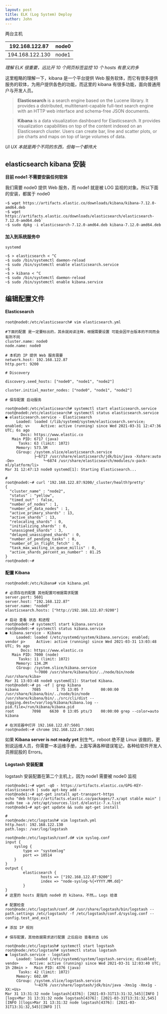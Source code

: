 ```yaml
---
layout: post
title: ELK (Log System) Deploy
author: John
---
```


两台主机

192.168.122.87  | node0 |
----------------|-------|
194.168.122.130 | node1 |

*理解 ELK 很重要，远比开 10 个网页标签监控 10 个 hosts 有意义的多*

这里粗略的理解一下，kibana 是一个平台提供 Web 服务软体，而它有很多提供服务的软体，为用户提供各色的功能，而这里的 kibana 有很多功能，面向普通用户与开发人员。

> **Elasticsearch** is a search engine based on the Lucene library. It provides a distributed, multitenant-capable full-text search engine with an HTTP web interface and schema-free JSON documents. 

> **Kibana** is a data visualization dashboard for Elasticsearch. It provides visualization capabilities on top of the content indexed on an Elasticsearch cluster. Users can create bar, line and scatter plots, or pie charts and maps on top of large volumes of data.

*UI UX 本就是两个不同的东西，但每一个都伟大*

## elasticsearch kibana 安装

**目前 node1 不需要安装任何软体**

我们需要 node0 提供 Web 服务，而 node1 就是被 LOG 监视的对象。所以下面的安装，都属于 node0

```
~$ wget https://artifacts.elastic.co/downloads/kibana/kibana-7.12.0-amd64.deb
~$ wget https://artifacts.elastic.co/downloads/elasticsearch/elasticsearch-7.12.0-amd64.deb`
~$ sudo dpkg -i elasticsearch-7.12.0-amd64.deb kibana-7.12.0-amd64.deb
```

#### 加入到系统服务中

`systemd`

```
~$ > elasticsearch < ^C
~$ sudo /bin/systemctl daemon-reload
~$ sudo /bin/systemctl enable elasticsearch.service
~$
~$ > kibana < ^C
~$ sudo /bin/systemctl daemon-reload
~$ sudo /bin/systemctl enable kibana.service
```

## 编辑配置文件

#### Elasticsearch

```
root@node0:/etc/elasticsearch# vim elasticsearch.yml

#下面的配置 是一定要标出的，其余就阅读注释，根据需要设置 可能会因平台版本的不同而会有所不同
cluster.name: node0
node.name: node0

# 本机的 IP 提供 Web 服务需要
network.host: 192.168.122.87
http.port: 9200

# Discovery

discovery.seed_hosts: ["node0", "node1", "node2"]

cluster.initial_master_nodes: ["node0", "node1", "node2"]

# 保存配置 启动服务

root@node0:/etc/elasticsearch# systemctl start elasticsearch.service
root@node0:/etc/elasticsearch# systemctl status elasticsearch.service
● elasticsearch.service - Elasticsearch
     Loaded: loaded (/lib/systemd/system/elasticsearch.service; enabled; v>     Active: active (running) since Wed 2021-03-31 12:47:36 UTC; 6s ago
       Docs: https://www.elastic.co
   Main PID: 6717 (java)
      Tasks: 63 (limit: 1072)
     Memory: 573.5M
     CGroup: /system.slice/elasticsearch.service
             ├─6717 /usr/share/elasticsearch/jdk/bin/java -Xshare:auto -De>             └─6874 /usr/share/elasticsearch/modules/x-pack-ml/platform/li>
Mar 31 12:47:13 node0 systemd[1]: Starting Elasticsearch...

#
root@node0:~# curl '192.168.122.87:9200/_cluster/health?pretty'
{
  "cluster_name" : "node2",
  "status" : "yellow",
  "timed_out" : false,
  "number_of_nodes" : 1,
  "number_of_data_nodes" : 1,
  "active_primary_shards" : 13,
  "active_shards" : 13,
  "relocating_shards" : 0,
  "initializing_shards" : 0,
  "unassigned_shards" : 3,
  "delayed_unassigned_shards" : 0,
  "number_of_pending_tasks" : 0,
  "number_of_in_flight_fetch" : 0,
  "task_max_waiting_in_queue_millis" : 0,
  "active_shards_percent_as_number" : 81.25
}
root@node0:~#
```

#### 配置 Kibana

```
root@node0:/etc/kibana# vim kibana.yml

# 必须存在的配置 其他配置可根据需求配置
server.port: 5601
server.host: "192.168.122.87"
server.name: "node0"
elasticsearch.hosts: ["http://192.168.122.87:9200"]

# 启动 查看 状态 和进程
root@node0:~# systemctl start kibana.service
root@node0:~# systemctl status kibana.service
● kibana.service - Kibana
     Loaded: loaded (/etc/systemd/system/kibana.service; enabled; vendor p>     Active: active (running) since Wed 2021-03-31 13:03:48 UTC; 9s ago
       Docs: https://www.elastic.co
   Main PID: 7000 (node)
      Tasks: 11 (limit: 1072)
     Memory: 134.2M
     CGroup: /system.slice/kibana.service
             └─7000 /usr/share/kibana/bin/../node/bin/node /usr/share/kiba>
Mar 31 13:03:48 node0 systemd[1]: Started Kibana.
root@node0:~# ps -ef | grep kibana
kibana      7085       1 75 13:05 ?        00:00:00 /usr/share/kibana/bin/../node/bin/node /usr/share/kibana/bin/../src/cli/dist --logging.dest=/var/log/kibana/kibana.log --pid.file=/run/kibana/kibana.pid
root        7098    6630  0 13:05 pts/3    00:00:00 grep --color=auto kibana
```
```
# 在浏览器中打开 192.168.122.87:5601
root@node0:~# chrome 192.168.122.87:5601
```

如果 **Kibana server is not ready yet** 别生气，reboot 绝不是 Linux 该做的，更别说运维人员，你需要一本运维手册，上面写满各种错误笔记，各种给软件开发人员擦屁股的 Errors。

[]()

#### Logstash 安装配置

logstash 安装配置在第二个主机上，因为 node1 需要被 node0 监视

```
root@node1:~# wget -qO - https://artifacts.elastic.co/GPG-KEY-elasticsearch | sudo apt-key add -
root@node1:~# apt-get install apt-transport-https
echo "deb https://artifacts.elastic.co/packages/7.x/apt stable main" | sudo tee -a /etc/apt/sources.list.d/elastic-7.x.list
root@node1~# apt-get update && sudo apt-get install 

#
root@node:/etc/logstash# vim logstash.yml
http.host: 192.168.122.130
path.logs: /var/log/logstash

root@node:/etc/logstash/conf.d# vim syslog.conf
input {
    syslog {
        type => "systemlog"
        port => 10514
    }
}
output {
        elasticsearch {
                hosts => ["192.168.122.87:9200"]
                index => "node-syslog-%{+YYYY.MM.dd}"
        }
}
# 这里的 hosts 是指向 node0 的 kibana，不然。。Logs 给谁

# 配置检查
root@node:/etc/logstash/conf.d# /usr/share/logstash/bin/logstash --path.settings /etc/logstash/ -f /etc/logstash/conf.d/syslog.conf --config.test_and_exit

# 添加 IP 规则

# 保存配置，其他依据需求进行配置 之后启动 查看状态 LOG

root@node:/etc/logstash# systemctl start logstash
root@node:/etc/logstash# systemctl status logstash
● logstash.service - logstash
     Loaded: loaded (/etc/systemd/system/logstash.service; disabled; vendo>     Active: active (running) since Wed 2021-03-31 12:03:40 UTC; 1h 28min >   Main PID: 4376 (java)
      Tasks: 42 (limit: 1072)
     Memory: 602.6M
     CGroup: /system.slice/logstash.service
             └─4376 /usr/share/logstash/jdk/bin/java -Xms1g -Xmx1g -XX:+Us>
Mar 31 13:31:32 node logstash[4376]: [2021-03-31T13:31:32,545][INFO ][logs>Mar 31 13:31:32 node logstash[4376]: [2021-03-31T13:31:32,545][INFO ][logs>Mar 31 13:31:32 node logstash[4376]: [2021-03-31T13:31:32,545][INFO ][l
```
